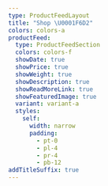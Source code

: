```yaml
---
type: ProductFeedLayout
title: "Shop \U0001F6D2"
colors: colors-a
productFeed:
  type: ProductFeedSection
  colors: colors-f
  showDate: true
  showPrice: true
  showWeight: true 
  showDescription: true
  showReadMoreLink: true
  showFeaturedImage: true
  variant: variant-a
  styles:
    self:
      width: narrow
      padding:
        - pt-0
        - pl-4
        - pr-4
        - pb-12
addTitleSuffix: true
---
```

